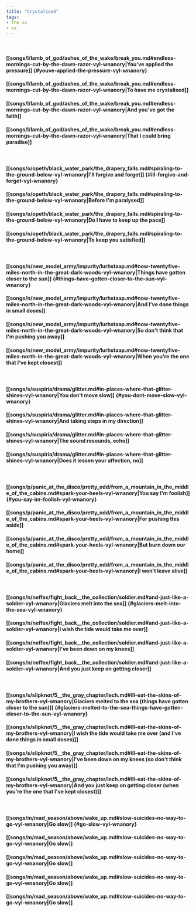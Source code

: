 ```yaml
---
title: "Crystalised"
tags:
- The xx
- xx
---
```

&nbsp;
#### [[songs/l/lamb_of_god/ashes_of_the_wake/break_you.md#endless-mornings-cut-by-the-dawn-razor-vyl-wnanory|You've applied the pressure]] {#youve-applied-the-pressure-vyl-wnanory}
#### [[songs/l/lamb_of_god/ashes_of_the_wake/break_you.md#endless-mornings-cut-by-the-dawn-razor-vyl-wnanory|To have me crystalised]]
#### [[songs/l/lamb_of_god/ashes_of_the_wake/break_you.md#endless-mornings-cut-by-the-dawn-razor-vyl-wnanory|And you've got the faith]]
#### [[songs/l/lamb_of_god/ashes_of_the_wake/break_you.md#endless-mornings-cut-by-the-dawn-razor-vyl-wnanory|That I could bring paradise]]
&nbsp;
#### [[songs/o/opeth/black_water_park/the_drapery_falls.md#spiraling-to-the-ground-below-vyl-wnanory|I'll forgive and forget]] {#ill-forgive-and-forget-vyl-wnanory}
#### [[songs/o/opeth/black_water_park/the_drapery_falls.md#spiraling-to-the-ground-below-vyl-wnanory|Before I'm paralysed]]
#### [[songs/o/opeth/black_water_park/the_drapery_falls.md#spiraling-to-the-ground-below-vyl-wnanory|Do I have to keep up the pace]]
#### [[songs/o/opeth/black_water_park/the_drapery_falls.md#spiraling-to-the-ground-below-vyl-wnanory|To keep you satisfied]]
&nbsp;
#### [[songs/n/new_model_army/impurity/lurhstaap.md#now-twentyfive-miles-north-in-the-great-dark-woods-vyl-wnanory|Things have gotten closer to the sun]] {#things-have-gotten-closer-to-the-sun-vyl-wnanory}
#### [[songs/n/new_model_army/impurity/lurhstaap.md#now-twentyfive-miles-north-in-the-great-dark-woods-vyl-wnanory|And I've done things in small doses]]
#### [[songs/n/new_model_army/impurity/lurhstaap.md#now-twentyfive-miles-north-in-the-great-dark-woods-vyl-wnanory|So don't think that I'm pushing you away]]
#### [[songs/n/new_model_army/impurity/lurhstaap.md#now-twentyfive-miles-north-in-the-great-dark-woods-vyl-wnanory|When you're the one that I've kept closest]]
&nbsp;
#### [[songs/s/suspiria/drama/glitter.md#in-places-where-that-glitter-shines-vyl-wnanory|You don't move slow]] {#you-dont-move-slow-vyl-wnanory}
#### [[songs/s/suspiria/drama/glitter.md#in-places-where-that-glitter-shines-vyl-wnanory|And taking steps in my direction]]
#### [[songs/s/suspiria/drama/glitter.md#in-places-where-that-glitter-shines-vyl-wnanory|The sound resounds, echo]]
#### [[songs/s/suspiria/drama/glitter.md#in-places-where-that-glitter-shines-vyl-wnanory|Does it lessen your affection, no]]
&nbsp;
#### [[songs/p/panic_at_the_disco/pretty_odd/from_a_mountain_in_the_middle_of_the_cabins.md#spark-your-heels-vyl-wnanory|You say I'm foolish]] {#you-say-im-foolish-vyl-wnanory}
#### [[songs/p/panic_at_the_disco/pretty_odd/from_a_mountain_in_the_middle_of_the_cabins.md#spark-your-heels-vyl-wnanory|For pushing this aside]]
#### [[songs/p/panic_at_the_disco/pretty_odd/from_a_mountain_in_the_middle_of_the_cabins.md#spark-your-heels-vyl-wnanory|But burn down our home]]
#### [[songs/p/panic_at_the_disco/pretty_odd/from_a_mountain_in_the_middle_of_the_cabins.md#spark-your-heels-vyl-wnanory|I won't leave alive]]
&nbsp;
#### [[songs/n/neffex/fight_back__the_collection/soldier.md#and-just-like-a-soldier-vyl-wnanory|Glaciers melt into the sea]] {#glaciers-melt-into-the-sea-vyl-wnanory}
#### [[songs/n/neffex/fight_back__the_collection/soldier.md#and-just-like-a-soldier-vyl-wnanory|I wish the tide would take me over]]
#### [[songs/n/neffex/fight_back__the_collection/soldier.md#and-just-like-a-soldier-vyl-wnanory|I've been down on my knees]]
#### [[songs/n/neffex/fight_back__the_collection/soldier.md#and-just-like-a-soldier-vyl-wnanory|And you just keep on getting closer]]
&nbsp;
#### [[songs/s/slipknot/5__the_gray_chapter/lech.md#ill-eat-the-skins-of-my-brothers-vyl-wnanory|Glaciers melted to the sea (things have gotten closer to the sun)]] {#glaciers-melted-to-the-sea-things-have-gotten-closer-to-the-sun-vyl-wnanory}
#### [[songs/s/slipknot/5__the_gray_chapter/lech.md#ill-eat-the-skins-of-my-brothers-vyl-wnanory|I wish the tide would take me over (and I've done things in small doses)]]
#### [[songs/s/slipknot/5__the_gray_chapter/lech.md#ill-eat-the-skins-of-my-brothers-vyl-wnanory|I've been down on my knees (so don't think that I'm pushing you away)]]
#### [[songs/s/slipknot/5__the_gray_chapter/lech.md#ill-eat-the-skins-of-my-brothers-vyl-wnanory|And you just keep on getting closer (when you're the one that I've kept closest)]]
&nbsp;
#### [[songs/m/mad_season/above/wake_up.md#slow-suicides-no-way-to-go-vyl-wnanory|Go slow]] {#go-slow-vyl-wnanory}
#### [[songs/m/mad_season/above/wake_up.md#slow-suicides-no-way-to-go-vyl-wnanory|Go slow]]
#### [[songs/m/mad_season/above/wake_up.md#slow-suicides-no-way-to-go-vyl-wnanory|Go slow]]
#### [[songs/m/mad_season/above/wake_up.md#slow-suicides-no-way-to-go-vyl-wnanory|Go slow]]
#### [[songs/m/mad_season/above/wake_up.md#slow-suicides-no-way-to-go-vyl-wnanory|Go slow]]
